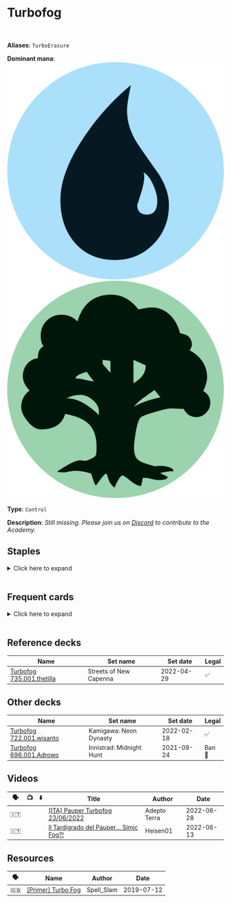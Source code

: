 <!-- This page is automatically generated by Myr: do not update it manually. -->
<!-- Changes directly applied here will be lost. -->
<!-- If you plan to update this page, please update the template at https://github.com/Pauperformance/pauperformance-bot -->
<!-- Templates can be found under pauperformance-bot/resources/templates/ -->
# Turbofog
<br/>

**Aliases**: `TurboErasure`


**Dominant mana**: <img src="../resources/images/mana/U.png" class="dominant-mana-icon"/> <img src="../resources/images/mana/G.png" class="dominant-mana-icon"/>

**Type**: `Control`

**Description**: _Still missing. Please join us on [Discord](https://discord.gg/fYQbpjjkQ3) to contribute to the Academy._


## **Staples**

<details>
  <summary>Click here to expand</summary>
<a href="https://scryfall.com/card/otc/89/arcane-denial"><img src="https://cards.scryfall.io/normal/front/6/6/66ca1ade-0a74-4aab-9040-b3696706f060.jpg" class="archetype-card rounded-image"/></a>
<a href="https://scryfall.com/card/ody/251/moments-peace"><img src="https://cards.scryfall.io/normal/front/4/0/40ebe935-ccf9-435e-8fe8-53bcbf3526e7.jpg" class="archetype-card rounded-image"/></a>
<a href="https://scryfall.com/card/clu/247/simic-growth-chamber"><img src="https://cards.scryfall.io/normal/front/9/2/92f8b669-cfb1-4a07-80c6-a2e372c04c6e.jpg" class="archetype-card rounded-image"/></a>
<a href="https://scryfall.com/card/mh1/71/stream-of-thought"><img src="https://cards.scryfall.io/normal/front/8/b/8b75bef5-a039-4edf-8e43-56b8d089605e.jpg" class="archetype-card rounded-image"/></a>
<a href="https://scryfall.com/card/vma/237/tangle"><img src="https://cards.scryfall.io/normal/front/6/3/635ca3c1-d544-44fc-a178-3bfe4fe69551.jpg" class="archetype-card rounded-image"/></a>
<a href="https://scryfall.com/card/mh1/191/weather-the-storm"><img src="https://cards.scryfall.io/normal/front/f/6/f6a9fa51-78c3-42e6-8c2e-39658f59ed87.jpg" class="archetype-card rounded-image"/></a>
</details><br/>



## **Frequent cards**

<details>
  <summary>Click here to expand</summary>
<a href="https://scryfall.com/card/afc/233/desert"><img src="https://cards.scryfall.io/normal/front/c/7/c74e13eb-6f82-4db1-9d0d-8310f48d9f6d.jpg" class="archetype-card rounded-image"/></a>
<a href="https://scryfall.com/card/bfz/76/dispel"><img src="https://cards.scryfall.io/normal/front/b/c/bceab6b3-6b64-4964-a501-ce806a6c13ad.jpg" class="archetype-card rounded-image"/></a>
<a href="https://scryfall.com/card/mh3/318/forest"><img src="https://cards.scryfall.io/normal/front/7/a/7ac34881-de32-42c7-af60-f992638e1da2.jpg" class="archetype-card rounded-image"/></a>
<a href="https://scryfall.com/card/cmr/446/growth-spiral"><img src="https://c1.scryfall.com/file/scryfall-cards/normal/front/5/c/5c0f0add-4ed5-4146-972f-ece8a19e567d.jpg" class="archetype-card rounded-image"/></a>
<a href="https://scryfall.com/card/ema/55/hydroblast"><img src="https://c1.scryfall.com/file/scryfall-cards/normal/front/4/c/4c9c9b16-5567-4473-95e6-622292f77336.jpg" class="archetype-card rounded-image"/></a>
<a href="https://scryfall.com/card/clb/455/island"><img src="https://c1.scryfall.com/file/scryfall-cards/normal/front/f/f/ff3ffe47-53a3-42ec-ae89-afc79793380d.jpg" class="archetype-card rounded-image"/></a>
<a href="https://scryfall.com/card/otc/107/preordain"><img src="https://cards.scryfall.io/normal/front/1/2/122f2cc2-5f4d-497c-96b5-ed5698f28b51.jpg" class="archetype-card rounded-image"/></a>
<a href="https://scryfall.com/card/stx/271/quandrix-campus"><img src="https://cards.scryfall.io/normal/front/f/7/f788da28-481b-41fa-a70c-b53db6b0f068.jpg" class="archetype-card rounded-image"/></a>
<a href="https://scryfall.com/card/mom/274/thornwood-falls"><img src="https://cards.scryfall.io/normal/front/f/1/f1b753e2-6e53-4ed1-9be4-66f8eb005a11.jpg" class="archetype-card rounded-image"/></a>
</details><br/>



## **Reference decks**

| Name | Set name | Set date | Legal |
| -----| -------- | -------- | ----- |
| [Turbofog 735.001.thetilla](https://www.mtggoldfish.com/deck/4870927) | Streets of New Capenna | 2022-04-29 | ✅ |




## **Other decks**

| Name | Set name | Set date | Legal |
| -----| -------- | -------- | ----- |
| [Turbofog 722.001.wisanto](https://www.mtggoldfish.com/deck/4673166) | Kamigawa: Neon Dynasty | 2022-02-18 | ✅ |
| [Turbofog 696.001.Adrowo](https://www.mtggoldfish.com/deck/4795055) | Innistrad: Midnight Hunt | 2021-09-24 | Ban 🔨 |




## **Videos**

| 🗣️ | 📺 | ⬇️ | Title | Author | Date |
| -- | -- | -- | ---- | ------ | ---- |
| 🇮🇹 | <i class="fa-brands fa-youtube"></i> |  | <a href="https://www.youtube.com/watch?v=ICnWHobd9uI" target="_blank">[ITA] Pauper Turbofog 23/06/2022</a> | Adepto Terra | 2022-06-28   |
| 🇮🇹 | <i class="fa-brands fa-youtube"></i> |  | <a href="https://www.youtube.com/watch?v=z7bAz-K0fJg" target="_blank">Il Tardigrado del Pauper... Simic Fog?!</a> | Heisen01 | 2022-06-13   |




## **Resources**

| 🗣️ | Name | Author | Date |
| -- | ---- | ------ | ---- |
| 🇬🇧 | <a target="_blank" href="https://www.mtgnexus.com/viewtopic.php?f=80&t=564">[Primer] Turbo Fog</a> | Spell_Slam | 2019-07-12   |

